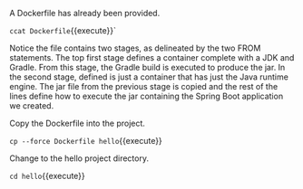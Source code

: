 A Dockerfile has already been provided.

`ccat Dockerfile`{{execute}}`

Notice the file contains two stages, as delineated by the two FROM statements. The top first stage defines a container complete with a JDK and Gradle. From this stage, the Gradle build is executed to produce the jar. In the second stage, defined is just a container that has just the Java runtime engine. The jar file from the previous stage is copied and the rest of the lines define how to execute the jar containing the Spring Boot application we created.

Copy the Dockerfile into the project.

`cp --force Dockerfile hello`{{execute}}

Change to the hello project directory.

`cd hello`{{execute}}
